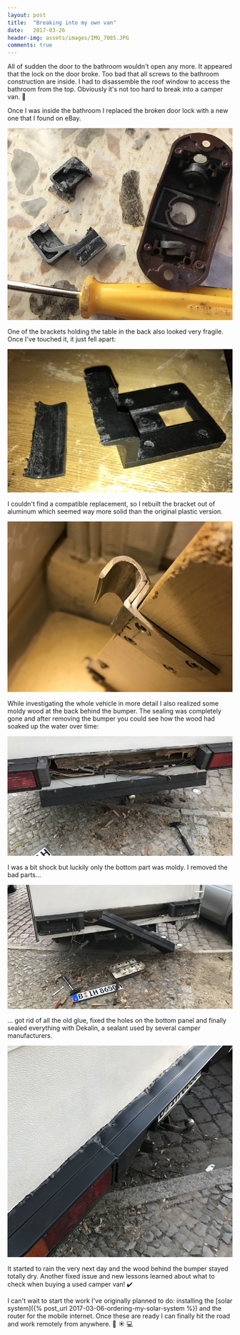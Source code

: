 ```yaml
---
layout: post
title:  "Breaking into my own van"
date:   2017-03-26
header-img: assets/images/IMG_7085.JPG
comments: true
---
```


All of sudden the door to the bathroom wouldn't open any more. It appeared that the lock on the door broke. Too bad that all screws to the bathroom construction are inside. I had to disassemble the roof window to access the bathroom from the top. Obviously it's not too hard to break into a camper van. :thinking:

Once I was inside the bathroom I replaced the broken door lock with a new one that I found on eBay.

![Broken bathroom lock](/assets/images/IMG_7047.JPG)

One of the brackets holding the table in the back also looked very fragile. Once I've touched it, it just fell apart:

![Broken bracket](/assets/images/IMG_7084.JPG)

I couldn't find a compatible replacement, so I rebuilt the bracket out of aluminum which seemed way more solid than the original plastic version.

![Self-made bracket replacement](/assets/images/IMG_7083.JPG)

While investigating the whole vehicle in more detail I also realized some moldy wood at the back behind the bumper. The sealing was completely gone and after removing the bumper you could see how the wood had soaked up the water over time:

![Moldy wood behind the bumper](/assets/images/IMG_7085.JPG)

I was a bit shock but luckily only the bottom part was moldy. I removed the bad parts...

![Removed moldy wood](/assets/images/IMG_7089.JPG)

... got rid of all the old glue, fixed the holes on the bottom panel and finally sealed everything with Dekalin, a sealant used by several camper manufacturers.

![Sealed bumper](/assets/images/IMG_7099.JPG)

It started to rain the very next day and the wood behind the bumper stayed totally dry. Another fixed issue and new lessons learned about what to check when buying a used camper van! :heavy_check_mark:

I can't wait to start the work I've originally planned to do: installing the [solar system]({% post_url 2017-03-06-ordering-my-solar-system %}) and the router for the mobile internet. Once these are ready I can finally hit the road and work remotely from anywhere. :minibus: :sunny: :computer:
